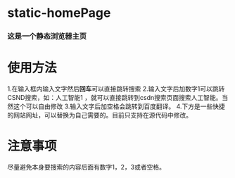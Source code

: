 # static-homePage
### 这是一个静态浏览器主页
# 使用方法
1.在输入框内输入文字然后<b>回车</b>可以直接跳转搜索
2.输入文字后加数字1可以跳转CSND搜索，如：人工智能1 ，就可以直接跳转到csdn搜索页面搜索人工智能。当然这个可以自由修改
3.输入文字后加空格会跳转到百度翻译。
4.下方是一些快捷的网站网址，可以替换为自己需要的。目前只支持在源代码中修改。
# 注意事项
尽量避免本身要搜索的内容后面有数字1，2，3或者空格。
